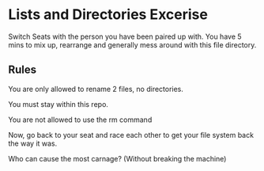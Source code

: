 # Lists and Directories Excerise

Switch Seats with the person you have been paired up with.
You have 5 mins to mix up, rearrange and generally mess around with this file directory.


## Rules
You are only allowed to rename 2 files, no directories.

You must stay within this repo.

You are not allowed to use the rm command


Now, go back to your seat and race each other to get your file system back the way it was.

Who can cause the most carnage? (Without breaking the machine)


